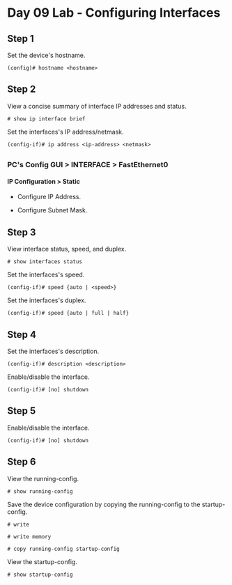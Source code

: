 # Day 09 Lab - Configuring Interfaces

## Step 1

Set the device's hostname.

```
(config)# hostname <hostname>
```

## Step 2

View a concise summary of interface IP addresses and status.

```
# show ip interface brief
```

Set the interfaces's IP address/netmask.

```
(config-if)# ip address <ip-address> <netmask>
```

##
### PC's Config GUI > INTERFACE > FastEthernet0

#### IP Configuration > Static

- Configure IP Address.

- Configure Subnet Mask.


## Step 3

View interface status, speed, and duplex.

```
# show interfaces status
```

Set the interfaces's speed.

```
(config-if)# speed {auto | <speed>}
```

Set the interfaces's duplex.

```
(config-if)# speed {auto | full | half}
```

## Step 4

Set the interfaces's description.

```
(config-if)# description <description>
```

Enable/disable the interface.

```
(config-if)# [no] shutdown
```



## Step 5

Enable/disable the interface.

```
(config-if)# [no] shutdown
```

## Step 6

View the running-config.

```
# show running-config
```

Save the device configuration by copying the running-config to the startup-config.

```
# write
```

```
# write memory
```

```
# copy running-config startup-config
```

View the startup-config.

```
# show startup-config
```
